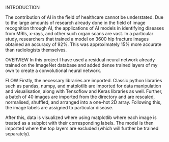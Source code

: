 INTRODUCTION

The contribution of AI in the field of healthcare cannot be understated. Due to the large amounts of research already done in the field of image recognition through AI,
the applications of AI models in identifying diseases from MRIs, x-rays, and other such organ scans are vast. In a particular study, researchers that trained
a model on 3600 hip fracture images obtained an accuracy of 92%. This was approximately 15% more accurate than radiologists themselves. 

OVERVIEW
In this project I have used a residual neural network already trained on the ImageNet database and added dense trained layers of my own to create a convolutional
neural network. 

FLOW
Firstly, the necessary libraries are imported. Classic python libraries such as pandas, numpy, and matplotlib are imported for data manipulation and visualisation,
along with Tensoflow and Keras libraries as well. Further, a batch of 40 images are imported from the directory and are rescaled, normalised, shuffled, and arranged 
into a one-hot 2D array. Following this, the image labels are assigned to particular disease. 

After this, data is visualized where using matplotlib where each image is treated as a subplot with their corresponding labels. The model is then imported where the 
top layers are excluded (which will further be trained separately). 
